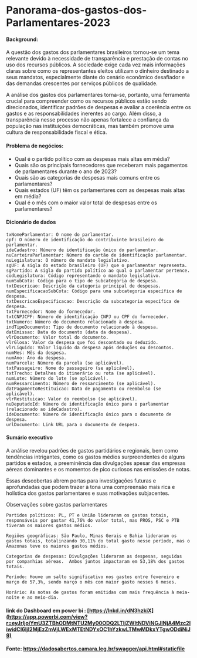 # Panorama-dos-gastos-dos-Parlamentares-2023


#### Background: 

A questão dos gastos dos parlamentares brasileiros tornou-se um tema relevante devido à necessidade de transparência e prestação de contas no uso dos recursos públicos. A sociedade exige cada vez mais informações claras sobre como os representantes eleitos utilizam o dinheiro destinado a seus mandatos, especialmente diante do cenário econômico desafiador e das demandas crescentes por serviços públicos de qualidade.

A análise dos gastos dos parlamentares torna-se, portanto, uma ferramenta crucial para compreender como os recursos públicos estão sendo direcionados, identificar padrões de despesas e avaliar a coerência entre os gastos e as responsabilidades inerentes ao cargo. Além disso, a transparência nesse processo não apenas fortalece a confiança da população nas instituições democráticas, mas também promove uma cultura de responsabilidade fiscal e ética.

#### Problema de negócios:

   - Qual é o partido político com as despesas mais altas em média?
   - Quais são os principais fornecedores que receberam mais pagamentos de parlamentares durante o ano de 2023?
   - Quais são as categorias de despesas mais comuns entre os parlamentares?
   - Quais estados (UF) têm os parlamentares com as despesas mais altas em média?
   - Qual é o mês com o maior valor total de despesas entre os parlamentares?

#### Dicionário de dados
    txNomeParlamentar: O nome do parlamentar.
    cpf: O número de identificação do contribuinte brasileiro do parlamentar.
    ideCadastro: Número de identificação único do parlamentar.
    nuCarteiraParlamentar: Número do cartão de identificação parlamentar.
    nuLegislatura: O número do mandato legislativo.
    sgUF: A sigla do estado brasileiro (UF) que o parlamentar representa.
    sgPartido: A sigla do partido político ao qual o parlamentar pertence.
    codLegislatura: Código representando o mandato legislativo.
    numSubCota: Código para o tipo de subcategoria de despesa.
    txtDescricao: Descrição da categoria principal de despesas.
    numEspecificacaoSubCota: Código para uma subcategoria específica de despesa.
    txtDescricaoEspecificacao: Descrição da subcategoria específica de despesa.
    txtFornecedor: Nome do fornecedor.
    txtCNPJCPF: Número de identificação CNPJ ou CPF do fornecedor.
    txtNumero: Número do documento relacionado à despesa.
    indTipoDocumento: Tipo de documento relacionado à despesa.
    datEmissao: Data do documento (data da despesa).
    vlrDocumento: Valor total do documento.
    vlrGlosa: Valor da despesa que foi descontado ou deduzido.
    vlrLiquido: Valor líquido da despesa após deduções ou descontos.
    numMes: Mês da despesa.
    numAno: Ano da despesa.
    numParcela: Número da parcela (se aplicável).
    txtPassageiro: Nome do passageiro (se aplicável).
    txtTrecho: Detalhes do itinerário ou rota (se aplicável).
    numLote: Número do lote (se aplicável).
    numRessarcimento: Número de ressarcimento (se aplicável).
    datPagamentoRestituicao: Data de pagamento ou reembolso (se aplicável).
    vlrRestituicao: Valor do reembolso (se aplicável).
    nuDeputadoId: Número de identificação único para o parlamentar (relacionado ao ideCadastro).
    ideDocumento: Número de identificação único para o documento de despesa.
    urlDocumento: Link URL para o documento de despesa.


#### Sumário executivo
    
   A análise revelou padrões de gastos partidários e regionais, bem como tendências intrigantes, como os gastos médios surpreendentes de alguns partidos e estados, a preeminência das divulgações apesar das empresas 
   aéreas dominantes e os momentos de pico curiosos nas emissões de notas.

   Essas descobertas abrem portas para investigações futuras e aprofundadas que podem trazer à tona uma compreensão mais rica e holística dos gastos parlamentares e suas motivações subjacentes.
   
 Observações sobre gastos parlamentares

    Partidos políticos: PL, PT e União lideraram os gastos totais, responsáveis por gastar 41,76% do valor total, mas PROS, PSC e PTB tiveram os maiores gastos médios.

    Regiões geográficas: São Paulo, Minas Gerais e Bahia lideraram os gastos totais, totalinzando 30,11% do total gasto nesse período, mas o Amazonas teve os maiores gastos médios.

    Categorias de despesas: Divulgações lideraram as despesas, seguidas por companhias aéreas.  Ambos juntos impactaram em 53,18% dos gastos totais.

    Período: Houve um salto significativo nos gastos entre fevereiro e março de 57,3%, sendo março o mês com maior gasto nesses 6 meses.

    Horário: As notas de gastos foram emitidas com mais frequência à meia-noite e ao meio-dia.



#### link do Dashboard em power bi : [https://lnkd.in/dN3hzkiX](https://app.powerbi.com/view?r=eyJrIjoiYmU3ZTBhODMtNTU2My00ODQ2LTljZWItNDViNGJlNjA4Mzc2IiwidCI6IjI2MjEzZmVjLWExMTEtNDYxOC1hYzkwLTMwMDkxYTgwODdiNiJ9)

#### Fonte: https://dadosabertos.camara.leg.br/swagger/api.html#staticfile

